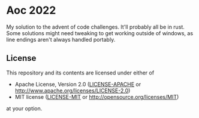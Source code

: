 # Aoc 2022
My solution to the advent of code challenges. It'll probably all be in rust. Some solutions might need tweaking to get working outside of windows, as line endings aren't always handled portably.

## License

This repository and its contents are licensed under either of

 * Apache License, Version 2.0
   ([LICENSE-APACHE](LICENSE-APACHE) or http://www.apache.org/licenses/LICENSE-2.0)
 * MIT license
   ([LICENSE-MIT](LICENSE-MIT) or http://opensource.org/licenses/MIT)

at your option.
